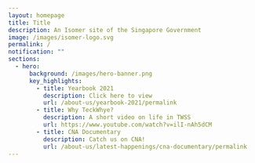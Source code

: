 ```yaml
---
layout: homepage
title: Title
description: An Isomer site of the Singapore Government
image: /images/isomer-logo.svg
permalink: /
notification: ""
sections:
  - hero:
      background: /images/hero-banner.png
      key_highlights:
        - title: Yearbook 2021
          description: Click here to view
          url: /about-us/yearbook-2021/permalink
        - title: Why TeckWhye?
          description: A short video on life in TWSS
          url: https://www.youtube.com/watch?v=ilI-nAh5dCM
        - title: CNA Documentary
          description: Catch us on CNA!
          url: /about-us/latest-happenings/cna-documentary/permalink
---
```

